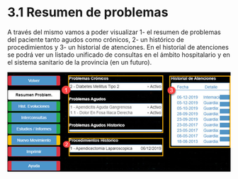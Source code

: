 # 3.1 Resumen de problemas

A través del mismo vamos a poder visualizar 1- el resumen de problemas del paciente tanto agudos como crónicos, 2- un histórico de procedimientos y 3- un historial de atenciones. En el historial de atenciones se podrá ver un listado unificado de consultas en el ámbito hospitalario y en el sistema sanitario de la provincia (en un futuro).

![Áreas de resumen de problemas del paciente](<../.gitbook/assets/image (97).png>)
